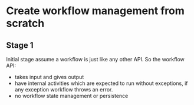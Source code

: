 # Create workflow management from scratch

## Stage 1
Initial stage assume a workflow is just like any other API. 
So the workflow API:
- takes input and gives output
- have internal activities which are expected to run without exceptions, if any exception workflow throws an error.
- no workflow state management or persistence

